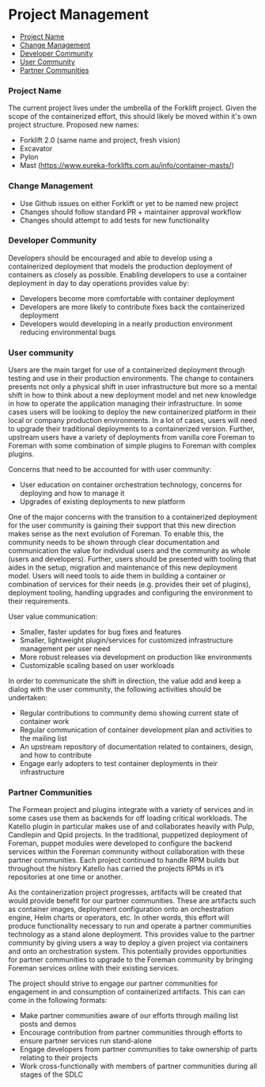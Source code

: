 # Project Management

 * [Project Name](#project-name)
 * [Change Management](#change-management)
 * [Developer Community](#developer-community)
 * [User Community](#user-community)
 * [Partner Communities](#partner-communities)

### Project Name

The current project lives under the umbrella of the Forklift project. Given the scope of the containerized effort, this should likely be moved within it's own project structure. Proposed new names:

 * Forklift 2.0 (same name and project, fresh vision)
 * Excavator
 * Pylon
 * Mast (https://www.eureka-forklifts.com.au/info/container-masts/)

### Change Management

 * Use Github issues on either Forklift or yet to be named new project
 * Changes should follow standard PR + maintainer approval workflow
 * Changes should attempt to add tests for new functionality

### Developer Community

Developers should be encouraged and able to develop using a containerized deployment that models the production deployment of containers as closely as possible. Enabling developers to use a container deployment in day to day operations provides value by:

 * Developers become more comfortable with container deployment
 * Developers are more likely to contribute fixes back the containerized deployment
 * Developers would developing in a nearly production environment reducing environmental bugs

### User community

Users are the main target for use of a containerized deployment through testing and use in their production environments. The change to containers presents not only a physical shift in user infrastructure but more so a mental shift in how to think about a new deployment model and net new knowledge in how to operate the application managing their infrastructure. In some cases users will be looking to deploy the new containerized platform in their local or company production environments. In a lot of cases, users will need to upgrade their traditional deployments to a containerized version. Further, upstream users have a variety of deployments from vanilla core Foreman to Foreman with some combination of simple plugins to Foreman with complex plugins.

Concerns that need to be accounted for with user community:

 * User education on container orchestration technology, concerns for deploying and how to manage it
 * Upgrades of existing deployments to new platform

One of the major concerns with the transition to a containerized deployment for the user community is gaining their support that this new direction makes sense as the next evolution of Foreman. To enable this, the community needs to be shown through clear documentation and communication the value for individual users and the community as whole (users and developers). Further, users should be presented with tooling that aides in the setup, migration and maintenance of this new deployment model. Users will need tools to aide them in building a container or combination of services for their needs (e.g. provides their set of plugins), deployment tooling, handling upgrades and configuring the environment to their requirements.

User value communication:

 * Smaller, faster updates for bug fixes and features
 * Smaller, lightweight plugin/services for customized infrastructure management per user need
 * More robust releases via development on production like environments
 * Customizable scaling based on user workloads

In order to communicate the shift in direction, the value add and keep a dialog with the user community, the following activities should be undertaken:

 * Regular contributions to community demo showing current state of container work
 * Regular communication of container development plan and activities to the mailing list
 * An upstream repository of documentation related to containers, design, and how to contribute
 * Engage early adopters to test container deployments in their infrastructure

### Partner Communities

The Formean project and plugins integrate with a variety of services and in some cases use them as backends for off loading critical workloads. The Katello plugin in particular makes use of and collaborates heavily with Pulp, Candlepin and Qpid projects. In the traditional, puppetized deployment of Foreman, puppet modules were developed to configure the backend services within the Foreman community without collaboration with these partner communities. Each project continued to handle RPM builds but throughout the history Katello has carried the projects RPMs in it’s repositories at one time or another.

As the containerization project progresses, artifacts will be created that would provide benefit for our partner communities. These are artifacts such as container images, deployment configuration onto an orchestration engine, Helm charts or operators, etc. In other words, this effort will produce functionality necessary to run and operate a partner communities technology as a stand alone deployment. This provides value to the partner community by giving users a way to deploy a given project via containers and onto an orchestration system. This potentially provides opportunities for partner communities to upgrade to the Foreman community by bringing Foreman services online with their existing services.

The project should strive to engage our partner communities for engagement in and consumption of containerized artifacts. This can can come in the following formats:

 * Make partner communities aware of our efforts through mailing list posts and demos
 * Encourage contribution from partner communities through efforts to ensure partner services run stand-alone
 * Engage developers from partner communities to take ownership of parts relating to their projects
 * Work cross-functionally with members of partner communities during all stages of the SDLC
